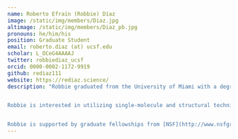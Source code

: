 ```yaml
---
name: Roberto Efraín (Robbie) Díaz
image: /static/img/members/Diaz.jpg
altimage: /static/img/members/Diaz_pb.jpg
pronouns: he/him/his
position: Graduate Student
email: roberto.diaz (at) ucsf.edu
scholar: L_OCeG4AAAAJ
twitter: robbiediaz_ucsf
orcid: 0000-0002-1172-9919
github: rediaz111
website: https://rediaz.science/
description: "Robbie graduated from the University of Miami with a degree in Neuroscience. He studied how transcription factors regulate axon regeneration in the central nervous system as an undergraduate in Dr. Vance Lemmon's lab.


Robbie is interested in utilizing single-molecule and structural techniques to study interactions between chitin-binding proteins and chitin. When he's not in lab, Robbie enjoys reading, going to museums, and biking around the city.


Robbie is supported by graduate fellowships from [NSF](http://www.nsfgrfp.org/) and [HHMI](http://www.hhmi.org/science-education/programs/gilliam-fellowships-advanced-study/)."
---
```

